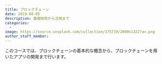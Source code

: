 ```yaml
---
title: ブロックチェーン
date: 2019-08-05
description: 基礎技術から活用まで
categories:
  - 
image: https://source.unsplash.com/collection/375719/2000x1322?a=.png
author_staff_member:
---
```


このコースでは、ブロックチェーンの基本的な概念から、ブロックチェーンを用いたアプリの開発まで行います。
